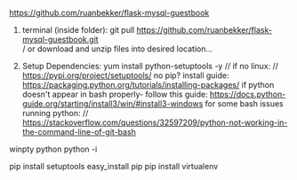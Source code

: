 https://github.com/ruanbekker/flask-mysql-guestbook

1. terminal (inside folder): git pull https://github.com/ruanbekker/flask-mysql-guestbook.git  
/ or download and unzip files into desired location...

2. Setup Dependencies:
yum install python-setuptools -y // if no linux:
// https://pypi.org/project/setuptools/
no pip? install guide:
https://packaging.python.org/tutorials/installing-packages/
if python doesn't appear in bash properly- follow this guide:
https://docs.python-guide.org/starting/install3/win/#install3-windows
for some bash issues running python:
// https://stackoverflow.com/questions/32597209/python-not-working-in-the-command-line-of-git-bash

winpty python
python -i

pip install setuptools
easy_install pip
pip install virtualenv